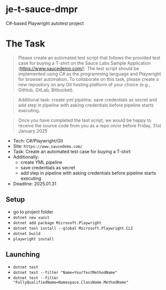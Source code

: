 # je-t-sauce-dmpr
C#-based Playwright autotest project

# The Task
>Please create an automated test script that follows the provided test case for buying a T-shirt on the Sauce Labs Sample Application (https://www.saucedemo.com/). The test script should be implemented using C# as the programming language and Playwright for browser automation. To collaborate on this task, please create a new repository on any Git hosting platform of your choice (e.g., GitHub, GitLab, Bitbucket). 

> Additional task: create yml pipeline. save credentials as secret and add step in pipeline with asking credentials before pipeline starts executing.

> Once you have completed the test script, we would be happy to receive the source code from you as a repo on/or before Friday, 31st January 2025


* Tech: C#/Playwright/Git
* Site: ```https://www.saucedemo.com/```
* Task: Create an automated test case for buying a T-shirt
* Additionally:
  * create YML pipeline
  * save credentials as secret
  * add step in pipeline with asking credentials before pipeline starts executing
* Deadline: 2025.01.31


## Setup
* go to project folder
* ```dotnet new xunit```
* ```dotnet add package Microsoft.Playwright```
* ```dotnet tool install --global Microsoft.Playwright.CLI```
* ```dotnet build```
* ```playwright install```

## Launching
* ```dotnet test```
* ```dotnet test --filter "Name=YourTestMethodName"```
* ```dotnet test --filter "FullyQualifiedName=Namespace.ClassName.MethodName"```